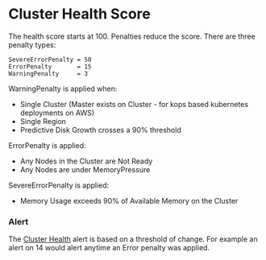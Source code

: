 Cluster Health Score 
====================

The health score starts at 100. Penalties reduce the score. There are three penalty types:

    SevereErrorPenalty = 50
    ErrorPenalty       = 15
    WarningPenalty     = 3

WarningPenalty is applied when:
 
 - Single Cluster (Master exists on Cluster - for kops based kubernetes deployments on AWS)
 - Single Region
 - Predictive Disk Growth crosses a 90% threshold
 
 
ErrorPenalty is applied:

 - Any Nodes in the Cluster are Not Ready
 - Any Nodes are under MemoryPressure
 
SevereErrorPenalty is applied:
 
 - Memory Usage exceeds 90% of Available Memory on the Cluster

### Alert

The [Cluster Health](/alerts.md#type-cluster-health) alert is based on a threshold of change. For example an alert on 14 would alert anytime an Error penalty was applied. 




